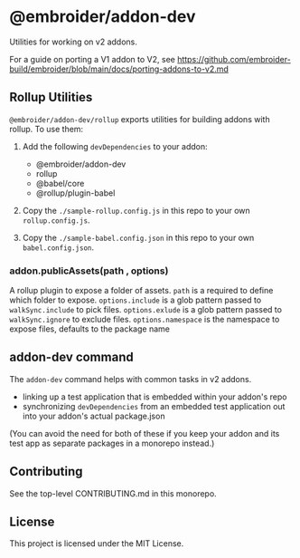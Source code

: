 # @embroider/addon-dev

Utilities for working on v2 addons.

For a guide on porting a V1 addon to V2, see https://github.com/embroider-build/embroider/blob/main/docs/porting-addons-to-v2.md

## Rollup Utilities

`@embroider/addon-dev/rollup` exports utilities for building addons with rollup. To use them:

1. Add the following `devDependencies` to your addon:

   - @embroider/addon-dev
   - rollup
   - @babel/core
   - @rollup/plugin-babel

2. Copy the `./sample-rollup.config.js` in this repo to your own `rollup.config.js`.
3. Copy the `./sample-babel.config.json` in this repo to your own `babel.config.json`.

### addon.publicAssets(path <required>, options)

A rollup plugin to expose a folder of assets. `path` is a required to define which folder to expose. `options.include` is a glob pattern passed to `walkSync.include` to pick files. `options.exlude` is a glob pattern passed to `walkSync.ignore` to exclude files. `options.namespace` is the namespace to expose files, defaults to the package name

## addon-dev command

The `addon-dev` command helps with common tasks in v2 addons.

- linking up a test application that is embedded within your addon's repo
- synchronizing `devDependencies` from an embedded test application out into
  your addon's actual package.json

(You can avoid the need for both of these if you keep your addon and its test app as separate packages in a monorepo instead.)

## Contributing

See the top-level CONTRIBUTING.md in this monorepo.

## License

This project is licensed under the MIT License.
